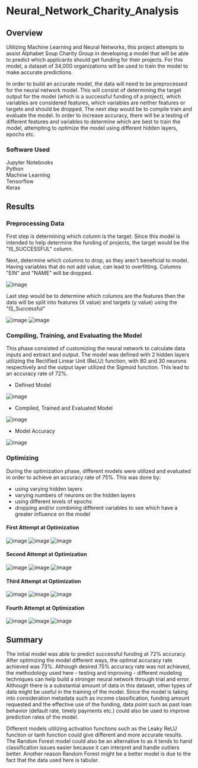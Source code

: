 # Neural_Network_Charity_Analysis

## Overview

Utilizing Machine Learning and Neural Networks, this project attempts to assist Alphabet Soup Charity Group in developing a model that will be able to predict which applicants should get funding for their projects. For this model, a dataset of 34,000 organizations will be used to train the model to make accurate predictions.

In order to build an accurate model, the data will need to be preprocessed for the neural network model. This will consist of determining the target output for the model (which is a successful funding of a project), which variables are considered features, which variables are neither features or targets and should be dropped. The next step would be to compile train and evaluate the model. In order to increase accuracy, there will be a testing of different features and variables to determine which are best to train the model, attempting to optimize the model using different hidden layers, epochs etc. 

### Software Used

Jupyter Notebooks \
Python \
Machine Learning \
Tensorflow \
Keras


## Results

### Preprocessing Data

First step is determining which column is the target. Since this model is intended to help determine the funding of projects, the target would be the "IS_SUCCESSFUL" column.

Next, determine which columns to drop, as they aren't beneficial to model. Having variables that do not add value, can lead to overfitting. Columns "EIN" and "NAME" will be dropped.

![image](https://github.com/roderickspells/Neural_Network_Charity_Analysis/blob/main/Challenge/Images/droppedColumns.png)

Last step would be to determine which columns are the features then the data will be split into features (X value) and targets (y value) using the "IS_Successful"

![image](https://github.com/roderickspells/Neural_Network_Charity_Analysis/blob/main/Challenge/Images/features.png)
![image](https://github.com/roderickspells/Neural_Network_Charity_Analysis/blob/main/Challenge/Images/successful.png)


### Compiling, Training, and Evaluating the Model
This phase consisted of customizing the neural network to calculate data inputs and extract and output. The model was defined with 2 hidden layers utilizing the Rectified Linear Unit (ReLU) function, with 80 and 30 neurons respectively and the output layer utilized the Sigmoid function. This lead to an accuracy rate of 72%.

- Defined Model

![image](https://github.com/roderickspells/Neural_Network_Charity_Analysis/blob/main/Challenge/Images/DefineModel.png)

- Compiled, Trained and Evaluated Model

![image](https://github.com/roderickspells/Neural_Network_Charity_Analysis/blob/main/Challenge/Images/compileTrainEvaluate.png)

- Model Accuracy

![image](https://github.com/roderickspells/Neural_Network_Charity_Analysis/blob/main/Challenge/Images/InitialAccuracy.png)

### Optimizing 

During the optimization phase, different models were utilized and evaluated in order to achieve an accuracy rate of 75%. This was done by:
- using varying hidden layers
- varying numbers of neurons on the hidden layers
- using different levels of epochs
- dropping and/or combining different variables to see which have a greater influence on the model

#### First Attempt at Optimization

![image](https://github.com/roderickspells/Neural_Network_Charity_Analysis/blob/main/Challenge/Images/Optimization1.png)
![image](https://github.com/roderickspells/Neural_Network_Charity_Analysis/blob/main/Challenge/Images/OptimizationModel1.png)
![image](https://github.com/roderickspells/Neural_Network_Charity_Analysis/blob/main/Challenge/Images/OptimizationAccuracy1.png)

#### Second Attempt at Optimization

![image](https://github.com/roderickspells/Neural_Network_Charity_Analysis/blob/main/Challenge/Images/Optimization2.png)
![image](https://github.com/roderickspells/Neural_Network_Charity_Analysis/blob/main/Challenge/Images/OptimizationModel2.png)
![image](https://github.com/roderickspells/Neural_Network_Charity_Analysis/blob/main/Challenge/Images/OptimizationAccuracy2.png)

#### Third Attempt at Optimization

![image](https://github.com/roderickspells/Neural_Network_Charity_Analysis/blob/main/Challenge/Images/Optimization3.png)
![image](https://github.com/roderickspells/Neural_Network_Charity_Analysis/blob/main/Challenge/Images/OptimizationModel3.png)
![image](https://github.com/roderickspells/Neural_Network_Charity_Analysis/blob/main/Challenge/Images/OptimizationAccuracy3.png)

#### Fourth Attempt at Optimization

![image](https://github.com/roderickspells/Neural_Network_Charity_Analysis/blob/main/Challenge/Images/Optimization4.png)
![image](https://github.com/roderickspells/Neural_Network_Charity_Analysis/blob/main/Challenge/Images/OptimizationModel4.png)
![image](https://github.com/roderickspells/Neural_Network_Charity_Analysis/blob/main/Challenge/Images/OptimizationAccuracy4.png)

## Summary

The initial model was able to predict successful funding at 72% accuracy. After optimizing the model different ways, the optimal accuracy rate achieved was 73%. Although desired 75% accuracy rate was not achieved, the methodology used here - testing and improving - different modeling techniques can help build a stronger neural network through trial and error. Although there is a substantial amount of data in this dataset, other types of data might be useful in the training of the model. Since the model is taking into consideration metadata such as income classification, funding amount requested and the effective use of the funding, data point such as past loan behavior (default rate, timely payments etc.) could also be used to improve prediction rates of the model.

Different models utilizing activation functions such as the Leaky ReLU function or tanh function could give different and more accurate results. The Random Forest model could also be an alternative to as it tends to hand classification issues easier because it can interpret and handle outliers better. Another reason Random Forest might be a better model is due to the fact that the data used here is tabular.
